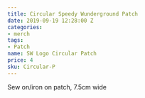 ```yaml
---
title: Circular Speedy Wunderground Patch
date: 2019-09-19 12:28:00 Z
categories:
- merch
tags:
- Patch
name: SW Logo Circular Patch
price: 4
sku: Circular-P
---
```


Sew on/iron on patch, 7.5cm wide